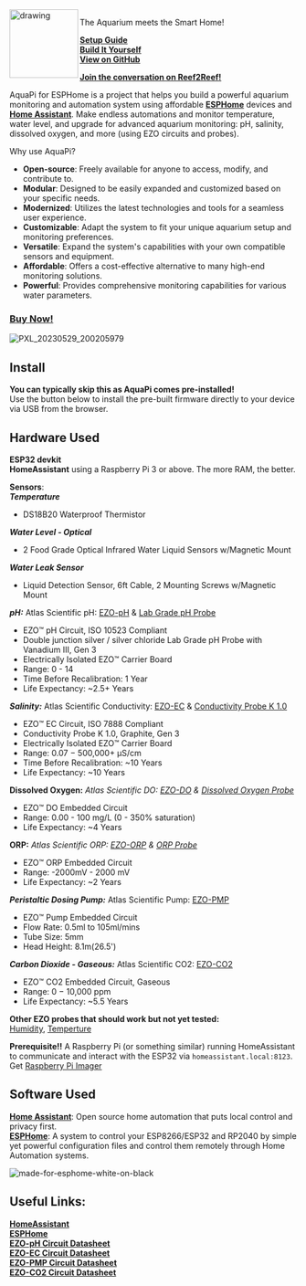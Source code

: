 <link rel="shortcut icon" type="image/x-icon" href="assets/image/favicon.ico">
<img src="https://github.com/user-attachments/assets/82f9049b-6f08-4b2e-a0d2-6ff4690f0480" alt="drawing" align="left" width="120"/>

The Aquarium meets the Smart Home!

**[Setup Guide](https://github.com/TheRealFalseReality/aquapi/wiki/Setup-AquaPi)**  
**[Build It Yourself](https://github.com/TheRealFalseReality/aquapi/wiki/Build-It-Yourself)**  
**[View on GitHub](https://github.com/TheRealFalseReality/aquapi)**  

**[Join the conversation on Reef2Reef!](https://www.reef2reef.com/threads/aquapi-an-open-souce-aquarium-controller.1033171/)**  

AquaPi for ESPHome is a project that helps you build a powerful aquarium monitoring and automation system using affordable [**ESPHome**](https://esphome.io/) devices and [**Home Assistant**](https://www.home-assistant.io/installation/).
Make endless automations and monitor temperature, water level, and upgrade for advanced aquarium monitoring: pH, salinity, dissolved oxygen, and more (using EZO circuits and probes).  

Why use AquaPi?

- **Open-source**: Freely available for anyone to access, modify, and contribute to.
- **Modular**: Designed to be easily expanded and customized based on your specific needs.
- **Modernized**: Utilizes the latest technologies and tools for a seamless user experience.
- **Customizable**: Adapt the system to fit your unique aquarium setup and monitoring preferences.
- **Versatile**: Expand the system's capabilities with your own compatible sensors and equipment.
- **Affordable**: Offers a cost-effective alternative to many high-end monitoring solutions.
- **Powerful**: Provides comprehensive monitoring capabilities for various water parameters.

### **[Buy Now!](https://www.capitalcityaquatics.com/store/p/aquapi)**
![PXL_20230529_200205979](https://github.com/TheRealFalseReality/aquapi/assets/106857076/1ebcddb2-d481-48f0-9136-ca698cbe1889)

## Install
**You can typically skip this as AquaPi comes pre-installed!**  
Use the button below to install the pre-built firmware directly to your device via USB from the browser.  

<esp-web-install-button manifest="firmware/aquapi.manifest.json"></esp-web-install-button>  

<script type="module" src="https://unpkg.com/esp-web-tools@9.1.0/dist/web/install-button.js?module"></script>  

## Hardware Used
**ESP32 devkit**   
**HomeAssistant** using a Raspberry Pi 3 or above. The more RAM, the better.  

**Sensors**:  
***Temperature*** 
  - DS18B20 Waterproof Thermistor  
  
***Water Level - Optical*** 
  - 2 Food Grade Optical Infrared Water Liquid Sensors w/Magnetic Mount

***Water Leak Sensor***
  - Liquid Detection Sensor, 6ft Cable, 2 Mounting Screws w/Magnetic Mount

***pH:*** Atlas Scientific pH: [EZO-pH](https://files.atlas-scientific.com/pH_EZO_Datasheet.pdf) & [Lab Grade pH Probe](https://files.atlas-scientific.com/pH_probe.pdf)  
  - EZO™ pH Circuit, ISO 10523 Compliant  
  - Double junction silver / silver chloride Lab Grade pH Probe with Vanadium III, Gen 3
  - Electrically Isolated EZO™ Carrier Board
  - Range: 0 - 14
  - Time Before Recalibration: 1 Year
  - Life Expectancy: ~2.5+ Years

***Salinity:*** Atlas Scientific Conductivity: [EZO-EC](https://files.atlas-scientific.com/EC_EZO_Datasheet.pdf) & [Conductivity Probe K 1.0](https://files.atlas-scientific.com/EC_K_1.0_probe.pdf)  
  - EZO™ EC Circuit, ISO 7888 Compliant  
  - Conductivity Probe K 1.0, Graphite, Gen 3
  - Electrically Isolated EZO™ Carrier Board
  - Range: 0.07 − 500,000+ μS/cm
  - Time Before Recalibration: ~10 Years
  - Life Expectancy: ~10 Years

**Dissolved Oxygen:** *Atlas Scientific DO: [EZO-DO](https://files.atlas-scientific.com/DO_EZO_Datasheet.pdf) & [Dissolved Oxygen Probe](https://files.atlas-scientific.com/LG_DO_probe.pdf)*  
  - EZO™ DO Embedded Circuit  
  - Range: 0.00 - 100 mg/L (0 - 350% saturation)
  - Life Expectancy: ~4 Years
    
**ORP:** *Atlas Scientific ORP: [EZO-ORP](https://files.atlas-scientific.com/ORP_EZO_Datasheet.pdf) & [ORP Probe](https://files.atlas-scientific.com/orp_probe.pdf)*  
  - EZO™ ORP Embedded Circuit  
  - Range: -2000mV - 2000 mV
  - Life Expectancy: ~2 Years

***Peristaltic Dosing Pump:*** Atlas Scientific Pump: [EZO-PMP](https://files.atlas-scientific.com/EZO_PMP_Datasheet.pdf)  
  - EZO™ Pump Embedded Circuit  
  - Flow Rate: 0.5ml to 105ml/mins
  - Tube Size: 5mm
  - Head Height: 8.1m(26.5')

***Carbon Dioxide - Gaseous:*** Atlas Scientific CO2: [EZO-CO2](https://files.atlas-scientific.com/EZO_CO2_Datasheet.pdf)  
  - EZO™ CO2 Embedded Circuit, Gaseous  
  - Range: 0 − 10,000 ppm
  - Life Expectancy: ~5.5 Years

**Other EZO probes that should work but not yet tested:**  
[Humidity](https://files.atlas-scientific.com/EZO-HUM-Datasheet.pdf), 
[Temperture](https://files.atlas-scientific.com/EZO_RTD_Datasheet.pdf)

**Prerequisite!!** A Raspberry Pi (or something similar) running HomeAssistant to communicate and interact with the ESP32 via `homeassistant.local:8123`.
Get [Raspberry Pi Imager](https://www.raspberrypi.com/software/)

## Software Used  
[**Home Assistant**](https://www.home-assistant.io/): Open source home automation that puts local control and privacy first.   
[**ESPHome**](https://esphome.io/): A system to control your ESP8266/ESP32 and RP2040 by simple yet powerful configuration files and control them remotely through Home Automation systems.

![made-for-esphome-white-on-black](https://github.com/TheRealFalseReality/aquapi/assets/106857076/c68b7da3-17c9-43bf-b8c7-f44acf63eb28)

## Useful Links:

[**HomeAssistant**](https://www.home-assistant.io/installation/)  
[**ESPHome**](https://esphome.io/)  
[**EZO-pH Circuit Datasheet**](https://files.atlas-scientific.com/pH_EZO_Datasheet.pdf)  
[**EZO-EC Circuit Datasheet**](https://files.atlas-scientific.com/EC_EZO_Datasheet.pdf)  
[**EZO-PMP Circuit Datasheet**](https://files.atlas-scientific.com/EZO_PMP_Datasheet.pdf)  
[**EZO-CO2 Circuit Datasheet**](https://files.atlas-scientific.com/EZO_CO2_Datasheet.pdf)  
